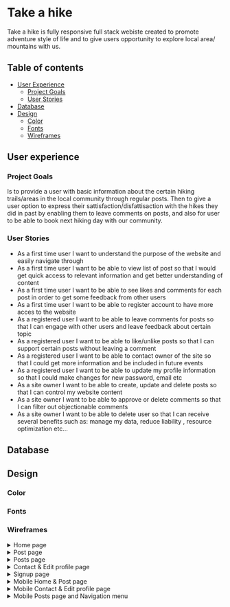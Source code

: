 # Take a hike

Take a hike is fully responsive full stack webiste created to promote adventure style of life and to give users opportunity to explore local area/ mountains with us.

## Table of contents
- [User Experience](#user-experience)
	- [Project Goals](#project-goals)
	- [User Stories](#user-stories)
- [Database](#database)
- [Design](#design)
  - [Color](#color)
  - [Fonts](#fonts)
  - [Wireframes](#wireframes)
## User experience
### Project Goals
Is to provide a user with basic information about the certain hiking trails/areas in the local community through regular posts. Then to give a user option to express their sattisfaction/disfattisaction with the hikes they did in past by enabling them to leave comments on posts, and also for user to be able to book next hiking day with our community.
### User Stories
- As a first time user I want to understand the purpose of the website and easily navigate through
- As a first time user I want to be able to view list of post so that I would get quick access to relevant information and get better understanding of content
- As a first time user I want to be able to see likes and comments for each post in order to get some feedback from other users
- As a first time user I want to be able to register account to have more acces to the website
- As a registered user I want to be able to leave comments for posts so that I can engage with other users and leave feedback about certain topic
- As a registered user I want to be able to like/unlike posts so that I can support certain posts without leaving a comment
- As a registered user I want to be able to contact owner of the site so that I could get more information and be included in future events
- As a registered user I want to be able to update my profile information so that I could make changes for new password, email etc
- As a site owner I want to be able to create, update and delete posts so that I can control my website content
- As a site owner I want to be able to approve or delete comments so that I can filter out objectionable comments
- As a site owner I want to be able to delete user so that I can receive several benefits such as: manage my data, reduce liability , resource optimization etc...
## Database
## Design
### Color
### Fonts
### Wireframes
<details><summary>Home page</summary>
<img src="readme_img/home page.png">
</details>

<details><summary>Post page</summary>
<img src="readme_img/post_page.png">
</details>

<details><summary>Posts page</summary>
<img src="readme_img/login_post.png">
</details>

<details><summary>Contact & Edit profile page</summary>
<img src="readme_img/contact_edit_profile.png">
</details>

<details><summary>Signup page</summary>
<img src="readme_img/sign_up_page.png">
</details>

<details><summary>Mobile Home & Post page</summary>
<img src="readme_img/mobile_home_posts.png">
</details>

<details><summary>Mobile Contact & Edit profile page</summary>
<img src="readme_img/mobile_contact_edit_profile.png">
</details>

<details><summary>Mobile Posts page and Navigation menu</summary>
<img src="readme_img/mobile_posts_navbar.png">
</details>

